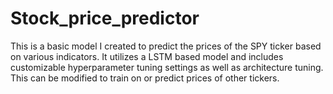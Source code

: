 # Stock_price_predictor
This is a basic model I created to predict the prices of the SPY ticker based on various indicators. It utilizes a LSTM based model and includes customizable hyperparameter tuning settings as well as architecture tuning. This can be modified to train on or predict prices of other tickers.